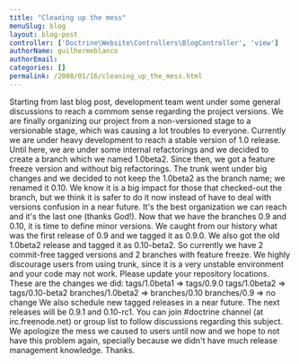 ```yaml
---
title: "Cleaning up the mess"
menuSlug: blog
layout: blog-post
controller: ['Doctrine\Website\Controllers\BlogController', 'view']
authorName: guilhermeblanco
authorEmail:
categories: []
permalink: /2008/01/16/cleaning_up_the_mess.html
---
```

Starting from last blog post, development team went under some general
discussions to reach a commom sense regarding the project versions. We
are finally organizing our project from a non-versioned stage to a
versionable stage, which was causing a lot troubles to everyone.
Currently we are under heavy development to reach a stable version of
1.0 release. Until here, we are under some internal refactorings and we
decided to create a branch which we named 1.0beta2. Since then, we got a
feature freeze version and without big refactorings. The trunk went
under big changes and we decided to not keep the 1.0beta2 as the branch
name; we renamed it 0.10. We know it is a big impact for those that
checked-out the branch, but we think it is safer to do it now instead of
have to deal with versions confusion in a near future. It's the best
organization we can reach and it's the last one (thanks God!). Now that
we have the branches 0.9 and 0.10, it is time to define minor versions.
We caught from our history what was the first release of 0.9 and we
tagged it as 0.9.0. We also got the old 1.0beta2 release and tagged it
as 0.10-beta2. So currently we have 2 commit-free tagged versions and 2
branches with feature freeze. We highly discourage users from using
trunk, since it is a very unstable environment and your code may not
work. Please update your repository locations. These are the changes we
did: tags/1.0beta1 =\> tags/0.9.0 tags/1.0beta2 =\> tags/0.10-beta2
branches/1.0beta2 =\> branches/0.10 branches/0.9 =\> no change We also
schedule new tagged releases in a near future. The next releases will be
0.9.1 and 0.10-rc1. You can join \#doctrine channel (at
irc.freenode.net) or group list to follow discussions regarding this
subject. We apologize the mess we caused to users until now and we hope
to not have this problem again, specially because we didn't have much
release management knowledge. Thanks.
